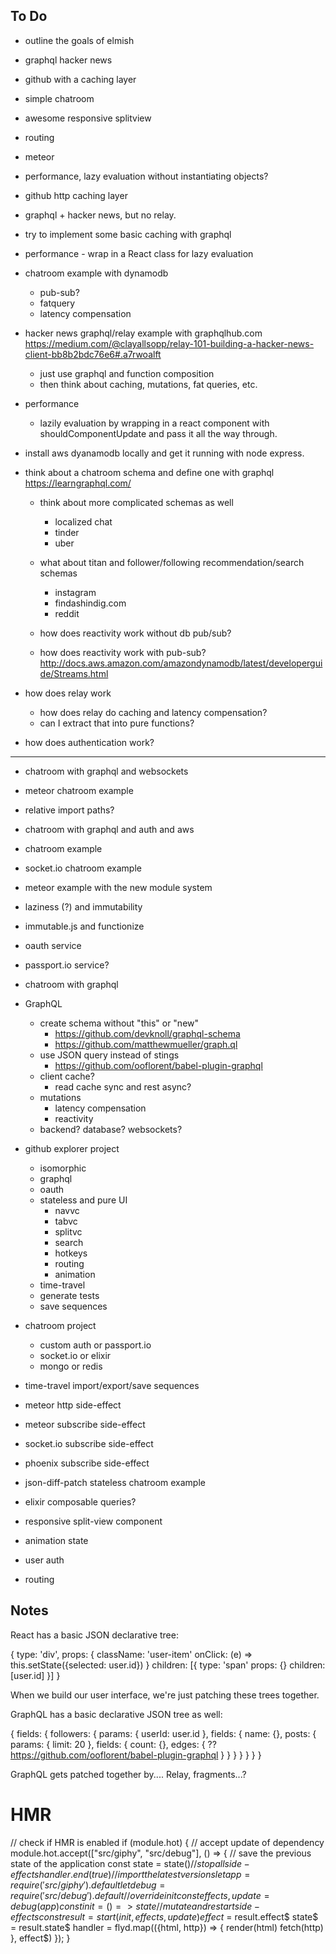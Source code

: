 
## To Do


- outline the goals of elmish
- graphql hacker news
- github with a caching layer
- simple chatroom
- awesome responsive splitview
- routing
- meteor
- performance, lazy evaluation without instantiating objects?

- github http caching layer
- graphql + hacker news, but no relay.
- try to implement some basic caching with graphql
- performance - wrap in a React class for lazy evaluation
- chatroom example with dynamodb
  - pub-sub?
  - fatquery
  - latency compensation

- hacker news graphql/relay example with graphqlhub.com
  https://medium.com/@clayallsopp/relay-101-building-a-hacker-news-client-bb8b2bdc76e6#.a7rwoalft

  - just use graphql and function composition
  - then think about caching, mutations, fat queries, etc.

- performance
  - lazily evaluation by wrapping in a react component with shouldComponentUpdate and pass it all the way through.

- install aws dyanamodb locally and get it running with node express.

- think about a chatroom schema and define one with graphql
  https://learngraphql.com/

  - think about more complicated schemas as well
    - localized chat
    - tinder
    - uber

  - what about titan and follower/following recommendation/search schemas
    - instagram
    - findashindig.com
    - reddit

  - how does reactivity work without db pub/sub?
  - how does reactivity work with pub-sub?
  http://docs.aws.amazon.com/amazondynamodb/latest/developerguide/Streams.html

- how does relay work
  - how does relay do caching and latency compensation?
  - can I extract that into pure functions?

- how does authentication work?

---

- chatroom with graphql and websockets
- meteor chatroom example
- relative import paths?
- chatroom with graphql and auth and aws

- chatroom example
- socket.io chatroom example
- meteor example with the new module system

- laziness (?) and immutability
- immutable.js and functionize

- oauth service
- passport.io service?
- chatroom with graphql


- GraphQL
  - create schema without "this" or "new"
    - https://github.com/devknoll/graphql-schema
    - https://github.com/matthewmueller/graph.ql
  - use JSON query instead of stings
    - https://github.com/ooflorent/babel-plugin-graphql
  - client cache?
    - read cache sync and rest async?
  - mutations
    - latency compensation
    - reactivity
  - backend? database? websockets?

- github explorer project
  - isomorphic
  - graphql
  - oauth
  - stateless and pure UI
    - navvc
    - tabvc
    - splitvc
    - search
    - hotkeys
    - routing
    - animation
  - time-travel
  - generate tests
  - save sequences

- chatroom project
  - custom auth or passport.io
  - socket.io or elixir
  - mongo or redis


- time-travel import/export/save sequences

- meteor http side-effect
- meteor subscribe side-effect
- socket.io subscribe side-effect
- phoenix subscribe side-effect

- json-diff-patch stateless chatroom example

- elixir composable queries?

- responsive split-view component
- animation state
- user auth
- routing

## Notes

React has a basic JSON declarative tree:

{
  type: 'div',
  props: {
    className: 'user-item'
    onClick: (e) => this.setState({selected: user.id})
  }
  children: [{
    type: 'span'
    props: {}
    children: [user.id]
  }]
}

When we build our user interface, we're just patching these trees together.

GraphQL has a basic declarative JSON tree as well:

{
  fields: {
    followers: {
      params: {
        userId: user.id
      },
      fields: {
        name: {},
        posts: {
          params: {
            limit: 20
          },
          fields: {
            count: {},
            edges: {
              ?? https://github.com/ooflorent/babel-plugin-graphql
            }
          }
        }
      }
    }
  }
}

GraphQL gets patched together by.... Relay, fragments...?



# HMR



// check if HMR is enabled
if (module.hot) {
  // accept update of dependency
  module.hot.accept(["src/giphy", "src/debug"], () => {
    // save the previous state of the application
    const state = state$()
    // stop all side-effects
    handler.end(true)
    // import the latest versions
    let app = require('src/giphy').default
    let debug = require('src/debug').default
    // override init
    const {effects, update} = debug(app)
    const init = () => state
    // mutate and restart side-effects
    const result = start({init, effects, update})
    effect$ = result.effect$
    state$ = result.state$
    handler = flyd.map(({html, http}) => {
      render(html)
      fetch(http)
    }, effect$)
  });
}
